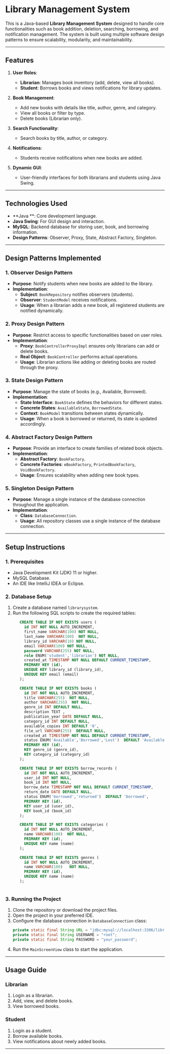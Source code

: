 # Library Management System

This is a Java-based **Library Management System** designed to handle core functionalities such as book addition, deletion, searching, borrowing, and notification management. The system is built using multiple software design patterns to ensure scalability, modularity, and maintainability.

---

## **Features**

1. **User Roles**:

   - **Librarian**: Manages book inventory (add, delete, view all books).
   - **Student**: Borrows books and views notifications for library updates.

2. **Book Management**:

   - Add new books with details like title, author, genre, and category.
   - View all books or filter by type.
   - Delete books (Librarian only).

3. **Search Functionality**:

   - Search books by title, author, or category.

4. **Notifications**:

   - Students receive notifications when new books are added.

5. **Dynamic GUI**:

   - User-friendly interfaces for both librarians and students using Java Swing.

---

## **Technologies Used**

- **Java **: Core development language.
- **Java Swing**: For GUI design and interaction.
- **MySQL**: Backend database for storing user, book, and borrowing information.
- **Design Patterns**: Observer, Proxy, State, Abstract Factory, Singleton.

---

## **Design Patterns Implemented**

### **1. Observer Design Pattern**

- **Purpose**: Notify students when new books are added to the library.
- **Implementation**:
  - **Subject**: `BookRepository` notifies observers (students).
  - **Observer**: `StudentModel` receives notifications.
  - **Usage**: When a librarian adds a new book, all registered students are notified dynamically.

### **2. Proxy Design Pattern**

- **Purpose**: Restrict access to specific functionalities based on user roles.
- **Implementation**:
  - **Proxy**: `BookControllerProxyImpl` ensures only librarians can add or delete books.
  - **Real Object**: `BookController` performs actual operations.
  - **Usage**: Librarian actions like adding or deleting books are routed through the proxy.

### **3. State Design Pattern**

- **Purpose**: Manage the state of books (e.g., Available, Borrowed).
- **Implementation**:
  - **State Interface**: `BookState` defines the behaviors for different states.
  - **Concrete States**: `AvailableState`, `BorrowedState`.
  - **Context**: `BookModel` transitions between states dynamically.
  - **Usage**: When a book is borrowed or returned, its state is updated accordingly.

### **4. Abstract Factory Design Pattern**

- **Purpose**: Provide an interface to create families of related book objects.
- **Implementation**:
  - **Abstract Factory**: `BookFactory`.
  - **Concrete Factories**: `eBookFactory`, `PrintedBookFactory`, `VoidBookFactory`.
  - **Usage**: Ensures scalability when adding new book types.

### **5. Singleton Design Pattern**

- **Purpose**: Manage a single instance of the database connection throughout the application.
- **Implementation**:
  - **Class**: `DatabaseConnection`.
  - **Usage**: All repository classes use a single instance of the database connection.

---

## **Setup Instructions**

### **1. Prerequisites**

- Java Development Kit (JDK) 11 or higher.
- MySQL Database.
- An IDE like IntelliJ IDEA or Eclipse.

### **2. Database Setup**

1. Create a database named `librarysystem`.
2. Run the following SQL scripts to create the required tables:
   ```sql
      CREATE TABLE IF NOT EXISTS users (
        id INT NOT NULL AUTO_INCREMENT,
        first_name VARCHAR(100) NOT NULL,
        last_name VARCHAR(100)  NOT NULL,
        library_id VARCHAR(10) NOT NULL,
        email VARCHAR(100) NOT NULL,
        password VARCHAR(255) NOT NULL,
        role ENUM('student','librarian') NOT NULL,
        created_at TIMESTAMP NOT NULL DEFAULT CURRENT_TIMESTAMP,
        PRIMARY KEY (id),
        UNIQUE KEY library_id (library_id),
        UNIQUE KEY email (email)
      );

      CREATE TABLE IF NOT EXISTS books (
        id INT NOT NULL AUTO_INCREMENT,
        title VARCHAR(255)  NOT NULL,
        author VARCHAR(255)  NOT NULL,
        genre_id INT DEFAULT NULL,
        description TEXT ,
        publication_year DATE DEFAULT NULL,
        category_id INT DEFAULT NULL,
        available_copies INT DEFAULT '0',
        file_url VARCHAR(255)  DEFAULT NULL,
        created_at TIMESTAMP NOT NULL DEFAULT CURRENT_TIMESTAMP,
        status ENUM('Available','Borrowed','Lost')  DEFAULT 'Available',
        PRIMARY KEY (id),
        KEY genre_id (genre_id),
        KEY category_id (category_id)
      );

      CREATE TABLE IF NOT EXISTS borrow_records (
        id INT NOT NULL AUTO_INCREMENT,
        user_id INT NOT NULL,
        book_id INT NOT NULL,
        borrow_date TIMESTAMP NOT NULL DEFAULT CURRENT_TIMESTAMP,
        return_date DATE DEFAULT NULL,
        status ENUM('borrowed','returned')  DEFAULT 'borrowed',
        PRIMARY KEY (id),
        KEY user_id (user_id),
        KEY book_id (book_id)
      ); 

      CREATE TABLE IF NOT EXISTS categories (
        id INT NOT NULL AUTO_INCREMENT,
        name VARCHAR(100)  NOT NULL,
        PRIMARY KEY (id),
        UNIQUE KEY name (name)
      );

      CREATE TABLE IF NOT EXISTS genres (
        id INT NOT NULL AUTO_INCREMENT,
        name VARCHAR(100)   NOT NULL,
        PRIMARY KEY (id),
        UNIQUE KEY name (name)
      );
  
   ```

### **3. Running the Project**

1. Clone the repository or download the project files.
2. Open the project in your preferred IDE.
3. Configure the database connection in `DatabaseConnection` class:
   ```java
   private static final String URL = "jdbc:mysql://localhost:3306/librarysystem";
   private static final String USERNAME = "root";
   private static final String PASSWORD = "your_password";
   ```
4. Run the `MainScreenView` class to start the application.

---

## **Usage Guide**

### **Librarian**

1. Login as a librarian.
2. Add, view, and delete books.
3. View borrowed books.

### **Student**

1. Login as a student.
2. Borrow available books.
3. View notifications about newly added books.

---




